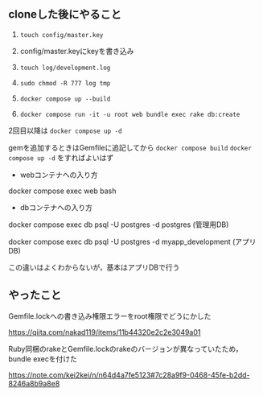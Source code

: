 ## cloneした後にやること

1. `touch config/master.key`

2. config/master.keyにkeyを書き込み

3. `touch log/development.log`

4. `sudo chmod -R 777 log tmp`

3. `docker compose up --build`

4. `docker compose run -it -u root web bundle exec rake db:create`

2回目以降は `docker compose up -d`

gemを追加するときはGemfileに追記してから `docker compose build` `docker compose up -d` をすればよいはず


- webコンテナへの入り方

docker compose exec web bash


- dbコンテナへの入り方

docker compose exec db psql -U postgres -d postgres  (管理用DB)

docker compose exec db psql -U postgres -d myapp_development  (アプリDB)

この違いはよくわからないが，基本はアプリDBで行う


## やったこと
Gemfile.lockへの書き込み権限エラーをroot権限でどうにかした

https://qiita.com/nakad119/items/11b44320e2c2e3049a01


Ruby同梱のrakeとGemfile.lockのrakeのバージョンが異なっていたため，bundle execを付けた

https://note.com/kei2kei/n/n64d4a7fe5123#7c28a9f9-0468-45fe-b2dd-8246a8b9a8e8